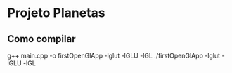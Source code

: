# Projeto Planetas

## Como compilar

g++ main.cpp -o firstOpenGlApp -lglut -lGLU -lGL
./firstOpenGlApp -lglut -lGLU -lGL